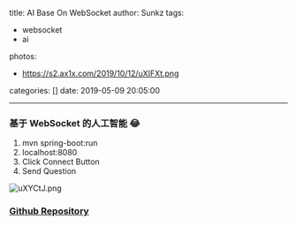 title: AI Base On WebSocket
author: Sunkz
tags:
  - websocket
  - ai

photos:

- https://s2.ax1x.com/2019/10/12/uXIFXt.png

categories: []
date: 2019-05-09 20:05:00

---
### 基于 WebSocket 的人工智能 😂

1. mvn spring-boot:run
2. localhost:8080
3. Click Connect Button
4. Send Question

![uXYCtJ.png](https://s2.ax1x.com/2019/10/12/uXYCtJ.png)

### [Github Repository]( https://github.com/sunkz/ws )

